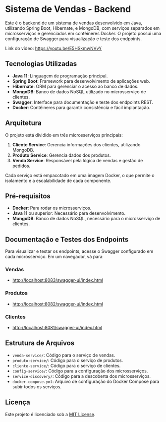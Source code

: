 # Sistema de Vendas - Backend

Este é o backend de um sistema de vendas desenvolvido em Java, utilizando Spring Boot, Hibernate, e MongoDB, com serviços separados em microsserviços e gerenciados em contêineres Docker. O projeto possui uma configuração de Swagger para visualização e teste dos endpoints.

Link do vídeo: https://youtu.be/E5HSkmwNVvY

## Tecnologias Utilizadas

- **Java 11**: Linguagem de programação principal.
- **Spring Boot**: Framework para desenvolvimento de aplicações web.
- **Hibernate**: ORM para gerenciar o acesso ao banco de dados.
- **MongoDB**: Banco de dados NoSQL utilizado no microsserviço de clientes.
- **Swagger**: Interface para documentação e teste dos endpoints REST.
- **Docker**: Contêineres para garantir consistência e fácil implantação.

## Arquitetura

O projeto está dividido em três microsserviços principais:

1. **Cliente Service**: Gerencia informações dos clientes, utilizando MongoDB.
2. **Produto Service**: Gerencia dados dos produtos.
3. **Venda Service**: Responsável pela lógica de vendas e gestão de pedidos.

Cada serviço está empacotado em uma imagem Docker, o que permite o isolamento e a escalabilidade de cada componente.

## Pré-requisitos

- **Docker**: Para rodar os microsserviços.
- **Java 11** ou superior: Necessário para desenvolvimento.
- **MongoDB**: Banco de dados NoSQL, necessário para o microsserviço de clientes.

## Documentação e Testes dos Endpoints

Para visualizar e testar os endpoints, acesse o Swagger configurado em cada microsserviço. Em um navegador, vá para:

### Vendas
- [http://localhost:8083/swagger-ui/index.html](http://localhost:8083/swagger-ui/index.html#/)

### Produtos
- [http://localhost:8082/swagger-ui/index.html](http://localhost:8082/swagger-ui/index.html#/)

### Clientes
- [http://localhost:8081/swagger-ui/index.html](http://localhost:8081/swagger-ui/index.html#/)

## Estrutura de Arquivos

- `venda-service/`: Código para o serviço de vendas.
- `produto-service/`: Código para o serviço de produtos.
- `cliente-service/`: Código para o serviço de clientes.
- `config-service/`: Código para a configuração dos microsserviços.
- `service-discovery/`: Código para a descoberta dos microsserviços.
- `docker-compose.yml`: Arquivo de configuração do Docker Compose para subir todos os serviços.

## Licença

Este projeto é licenciado sob a [MIT License](LICENSE).
